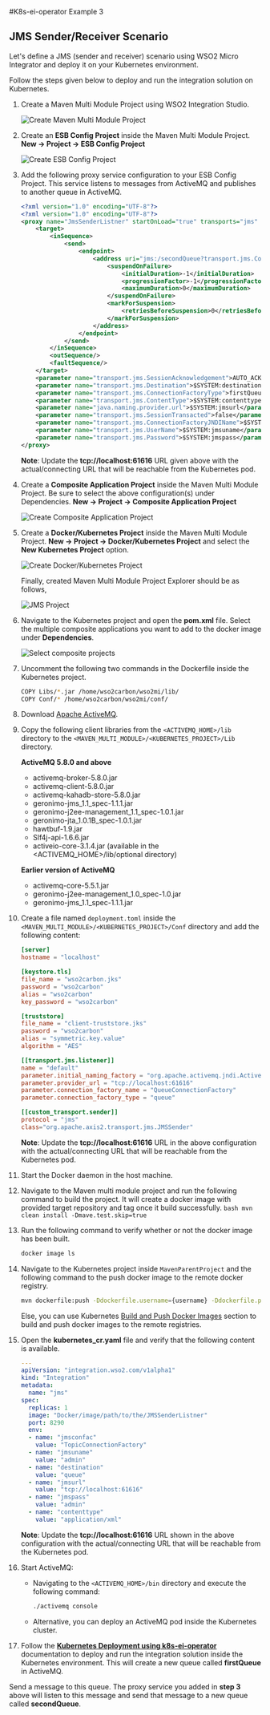 #K8s-ei-operator Example 3

## JMS Sender/Receiver Scenario

Let's define a JMS (sender and receiver) scenario using WSO2 Micro Integrator and deploy it on your Kubernetes environment.

Follow the steps given below to deploy and run the integration solution on Kubernetes.

1.  Create a Maven Multi Module Project using WSO2 Integration Studio.

    ![Create Maven Multi Module Project](../../../assets/img/create_project/docker_k8s_project/create-maven-project.png) 
    
2.  Create an **ESB Config Project** inside the Maven Multi Module Project.
    **New → Project → ESB Config Project**
    
    ![Create ESB Config Project](../../../assets/img/create_project/docker_k8s_project/esb-config.png) 
    
3.  Add the following proxy service configuration to your ESB Config Project. This service listens to messages from ActiveMQ and publishes to another queue in ActiveMQ.

    ```xml
    <?xml version="1.0" encoding="UTF-8"?>
    <?xml version="1.0" encoding="UTF-8"?>
    <proxy name="JmsSenderListner" startOnLoad="true" transports="jms" xmlns="http://ws.apache.org/ns/synapse">
        <target>
            <inSequence>
                <send>
                    <endpoint>
                        <address uri="jms:/secondQueue?transport.jms.ConnectionFactoryJNDIName=QueueConnectionFactory&amp;java.naming.factory.initial=org.apache.activemq.jndi.ActiveMQInitialContextFactory&amp;java.naming.provider.url=failover:(tcp://localhost:61616,tcp://localhost:61617)?randomize=false&amp;transport.jms.DestinationType=queue">
                            <suspendOnFailure>
                                <initialDuration>-1</initialDuration>
                                <progressionFactor>-1</progressionFactor>
                                <maximumDuration>0</maximumDuration>
                            </suspendOnFailure>
                            <markForSuspension>
                                <retriesBeforeSuspension>0</retriesBeforeSuspension>
                            </markForSuspension>
                        </address>
                    </endpoint>
                </send>
            </inSequence>
            <outSequence/>
            <faultSequence/>
        </target>
        <parameter name="transport.jms.SessionAcknowledgement">AUTO_ACKNOWLEDGE</parameter>
        <parameter name="transport.jms.Destination">$SYSTEM:destination</parameter>
        <parameter name="transport.jms.ConnectionFactoryType">firstQueue</parameter>
        <parameter name="transport.jms.ContentType">$SYSTEM:contenttype</parameter>
        <parameter name="java.naming.provider.url">$SYSTEM:jmsurl</parameter>
        <parameter name="transport.jms.SessionTransacted">false</parameter>
        <parameter name="transport.jms.ConnectionFactoryJNDIName">$SYSTEM:jmsconfac</parameter>
        <parameter name="transport.jms.UserName">$SYSTEM:jmsuname</parameter>
        <parameter name="transport.jms.Password">$SYSTEM:jmspass</parameter>
    </proxy>
    ```
    **Note**: Update the **tcp://localhost:61616** URL given above with the actual/connecting URL that will be reachable from the Kubernetes pod.
    
4.  Create a **Composite Application Project** inside the Maven Multi Module Project. Be sure to select the above configuration(s) under Dependencies.
    **New → Project → Composite Application Project**
    
    ![Create Composite Application Project](../../../assets/img/create_project/docker_k8s_project/composite-proj.png)    

5.  Create a **Docker/Kubernetes Project** inside the Maven Multi Module Project.
    **New → Project → Docker/Kubernetes Project** and select the **New Kubernetes Project** option. 
    
    ![Create Docker/Kubernetes Project](../../../assets/img/create_project/docker_k8s_project/k8s-proj.png)  
    
    Finally, created Maven Multi Module Project Explorer should be as follows,
            
    ![JMS Project](../../../assets/img/create_project/docker_k8s_project/jms_project.png)   

6.  Navigate to the Kubernetes project and open the **pom.xml** file. Select the multiple composite applications you want to add to the docker image under **Dependencies**.

    ![Select composite projects](../../../assets/img/create_project/docker_k8s_project/select-dependency.png) 
     
7.  Uncomment the following two commands in the Dockerfile inside the Kubernetes project.
    ```bash
    COPY Libs/*.jar /home/wso2carbon/wso2mi/lib/
    COPY Conf/* /home/wso2carbon/wso2mi/conf/
    ```
8.  Download [Apache ActiveMQ](http://activemq.apache.org/).

9. Copy the following client libraries from the `<ACTIVEMQ_HOME>/lib` directory to the `<MAVEN_MULTI_MODULE>/<KUBERNETES_PROJECT>/Lib` directory.

    **ActiveMQ 5.8.0 and above** 
    -   activemq-broker-5.8.0.jar
    -   activemq-client-5.8.0.jar
    -   activemq-kahadb-store-5.8.0.jar  
    -   geronimo-jms_1.1_spec-1.1.1.jar
    -   geronimo-j2ee-management_1.1_spec-1.0.1.jar
    -   geronimo-jta_1.0.1B_spec-1.0.1.jar
    -   hawtbuf-1.9.jar
    -   Slf4j-api-1.6.6.jar
    -   activeio-core-3.1.4.jar (available in the <ACTIVEMQ_HOME>/lib/optional directory)  
     
    **Earlier version of ActiveMQ**
    -   activemq-core-5.5.1.jar
    -   geronimo-j2ee-management_1.0_spec-1.0.jar    
    -   geronimo-jms_1.1_spec-1.1.1.jar
    
10. Create a file named `deployment.toml` inside the` <MAVEN_MULTI_MODULE>/<KUBERNETES_PROJECT>/Conf` directory and add the following content:
    ```toml
    [server]
    hostname = "localhost"
    
    [keystore.tls]
    file_name = "wso2carbon.jks"
    password = "wso2carbon"
    alias = "wso2carbon"
    key_password = "wso2carbon"
    
    [truststore]
    file_name = "client-truststore.jks"
    password = "wso2carbon"
    alias = "symmetric.key.value"
    algorithm = "AES"
    
    [[transport.jms.listener]]
    name = "default"
    parameter.initial_naming_factory = "org.apache.activemq.jndi.ActiveMQInitialContextFactory"
    parameter.provider_url = "tcp://localhost:61616"
    parameter.connection_factory_name = "QueueConnectionFactory"
    parameter.connection_factory_type = "queue"
    
    [[custom_transport.sender]]
    protocol = "jms"
    class="org.apache.axis2.transport.jms.JMSSender"
    ```   
    **Note**: Update the **tcp://localhost:61616** URL in the above configuration with the actual/connecting URL that will be reachable from the Kubernetes pod.
    
11.  Start the Docker daemon in the host machine.

12.  Navigate to the Maven multi module project and run the following command to build the project. It will create a docker image with provided target repository and tag once it build successfully.
    ```bash
    mvn clean install -Dmave.test.skip=true
    ```
    
13.  Run the following command to verify whether or not the docker image has been built.
     ```bash
     docker image ls
     ```

14.  Navigate to the Kubernetes project inside `MavenParentProject` and the following command to the push docker image to the remote docker registry.
     ```bash
     mvn dockerfile:push -Ddockerfile.username={username} -Ddockerfile.password={password}
     ``` 

     Else, you can use Kubernetes [Build and Push Docker Images](../../../../develop/create-kubernetes-project/#build-and-push-docker-images) section to build and push docker images to the remote registries.

15.  Open the **kubernetes_cr.yaml** file and verify that the following content is available.
     ```yaml 
     ---
     apiVersion: "integration.wso2.com/v1alpha1"
     kind: "Integration"
     metadata:
       name: "jms"
     spec:
       replicas: 1
       image: "Docker/image/path/to/the/JMSSenderListner"
       port: 8290
       env:
       - name: "jmsconfac"
         value: "TopicConnectionFactory"
       - name: "jmsuname"
         value: "admin"
       - name: "destination"
         value: "queue"
       - name: "jmsurl"
         value: "tcp://localhost:61616"
       - name: "jmspass"
         value: "admin"
       - name: "contenttype"
         value: "application/xml"
     ```
     **Note**: Update the **tcp://localhost:61616** URL shown in the above configuration with the actual/connecting URL that will be reachable from the Kubernetes pod.
     
16.  Start ActiveMQ:
     -  Navigating to the `<ACTIVEMQ_HOME>/bin` directory and execute the following command: 
        ```bash
        ./activemq console
        ```
     -  Alternative, you can deploy an ActiveMQ pod inside the Kubernetes cluster.

17.  Follow the **[Kubernetes Deployment using k8s-ei-operator](../../../../setup/deployment/kubernetes_deployment)** documentation to deploy and run the integration solution inside the Kubernetes environment.
     This will create a new queue called **firstQueue** in ActiveMQ. 
     
Send a message to this queue. The proxy service you added in **step 3** above will listen to this message and send that message to a new queue called **secondQueue**.

